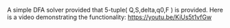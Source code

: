 A simple DFA solver provided that 5-tuple( Q,S,delta,q0,F ) is provided. Here is a video demonstrating the functionality: https://youtu.be/KiUs5t1vfGw
